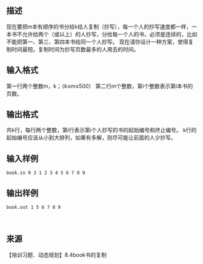 ## 描述

现在要把m本有顺序的书分给k给人复制（抄写），每一个人的抄写速度都一样，一本书不允许给两个（或以上）的人抄写，分给每一个人的书，必须是连续的，比如不能把第一、第三、第四本书给同一个人抄写。 现在请你设计一种方案，使得复制时间最短。复制时间为抄写页数最多的人用去的时间。 

## 输入格式

第一行两个整数m，k；（k≤m≤500） 第二行m个整数，第i个整数表示第i本书的页数。 

## 输出格式

共k行，每行两个整数，第i行表示第i个人抄写的书的起始编号和终止编号。 k行的起始编号应该从小到大排列，如果有多解，则尽可能让前面的人少抄写。

## 输入样例

```plaintext
book.in 9 3 1 2 3 4 5 6 7 8 9 
```

## 输出样例

```plaintext
book.out 1 5 6 7 8 9 
```



 

## 来源

【培训习题．动态规划】8.4book书的复制

